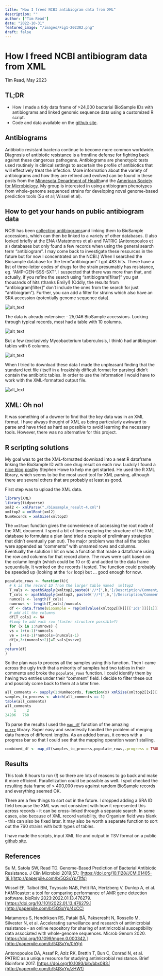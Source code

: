 ```yaml
---
title: "How I freed NCBI antibiogram data from XML" 
description: ""
author: ["Tim Read"]
date: "2022-10-31"
featured_image: "/images/Fig1-202302.png"
draft: false
---
```


# How I freed NCBI antibiogram data from XML

Tim Read, May 2023

## TL;DR

* How I made a tidy data frame of >24,000 bacterial BioSample IDs with antibiograms and linked genomic sequence data using a customized R script.
* Code and data available on the [github site](https://github.com/Read-Lab-Confederation/antibiograms/blob/main/README.md).

## Antibiograms

Antibiotic resistant bacteria continue to become more common worldwide.  Diagnosis of antibiotic resistance is a frontline defense for fighting back against these dangerous pathogens.  Antibiograms are phenotypic tests used routinely in clinical settings to ascertain the profile of antibiotics that will effectively treat the infection.  More information about the variety of antibiograms and how they are refined and evolved can be found in these posts from the [Minnesota Department of Health](https://www.health.state.mn.us/diseases/antibioticresistance/abx/antibiograms.pdf)and the [American Society for Microbiology](https://asm.org/Articles/2022/February/Updating-Breakpoints-in-Antimicrobial-Susceptibili).  My group is interested in using antibiogram phenotypes from whole-genome sequenced strains for developing novel genome-based prediction tools (Su et al; Wissel et al).


## How to get your hands on public antibiogram data 

NCBI has been [collecting antibiograms](https://www.ncbi.nlm.nih.gov/biosample/docs/antibiogram/)and linking them to BioSample accessions, which can then be linked to a variety of other databases.  (I also looked briefly at the ENA (Matatmoros et al) and PATRIC (Antonopoulos et al) databases but only found a few records when using the general search term “antibiogram”. I may come back to investigate  these resources in the future but for now I concentrated on the NCBI.)  When I searched the Biosample database for the term”antibiogram” I got 483 hits.  These have a list of three-letter codes of drugs for the strain presumably has resistance, eg. “AMP-GEN-SSS-SXT”.  I suspected that there was more than that, and actually, if you refine the search using “antibiogram[filter]” you get thousands of hits (thanks Emily!) (Oddly, the results from “antibiogram[filter]” don’t include the ones from the search for just “antibiogram”).  Further, you can add a filter for strains which also have an SRA accession (potentially genome sequence data).  

![alt_text](images/image1.png "image_tooltip")

The data is already extensive: - 25,046 BioSample accessions.  Looking through typical records, most had a table with 10 columns.

![alt_text](images/image2.png "image_tooltip")

But a few (exclusively Mycobacterium tuberculosis, I think) had antibiogram tables with 6 columns.

![alt_text](images/image3.png "image_tooltip")

When I tried to download these data I made the unpleasant finding that the standard text file (itself in a freakishly difficult format for parsing) didn’t contain the antibiotic tables.  In order to use the information I would have to work with the XML-formatted output file.

![alt_text](images/image4.png "image_tooltip")

## XML: Oh no!

It was something of a downer to find that the key data was in an XML format. I have always thought of XML as being particularly awkward to parse and have tried as hard as possible to avoid learning the necessary tools.  However, there was no alternative for this project.

## R scripting solutions

My goal was to get the XML-formatted download into a neat R dataframe linking the BioSample ID with one drug result on each row. Luckily I found a [nice blog post](https://rstudio-pubs-static.s3.amazonaws.com/499292_d6edbb19b08f456097333fbf9443f9b7.html)by Stephen Howe  to help me get started.  He used the R XML library, which seems to be the most used tool for XML parsing, although there are several others that are probably at least as good.

First step was to upload the XML data.

```R
library(XML)
library(tidyverse)
xml2 <- xmlParse("./biosample_result-4.xml")
xmltop2 = xmlRoot(xml2)
NumRecords = xmlSize(xmltop2)
```

The `xmlRoot` function gives the convenience of accessing the root node of the XML document.  I spent a bit of time exploring the structure of the XML database to formulate a plan (and tried a couple of preliminary strategies that didn’t eventually pan out). The major problem was that all the tables were appended as “comments” with unnamed rows and columns.  Eventually the solution I hit on was a function that made a dataframe using the row and columns for that record alone. The rows were split based on the column length (which could be 10 or 6) and added to the data frame sequentially.  It worked on the records I tested.  The function could probably be speeded up (looking at the `for` loop) but … good enough for now.

```R
populate_rows <- function(k){
  # k is the record ID from the larger table named  xmltop2
  T_vals <- xpathSApply(xmltop2,paste0('//*[',k,']/Description/Comment/Table/Body/Row/Cell'),xmlValue)
  T_cols <- xpathSApply(xmltop2, paste0('//*[',k,']/Description/Comment/Table/Header/Cell'), xmlValue)
  numcols <- length(T_cols)
  numrows <- length(T_vals)/numcols
  df <- data.frame(BioSample = rep(xmlValue(xmltop2[[k]][['Ids']][[1]]),numrows),Organism = rep(xmlValue(xmltop2[[k]][['Description']][['Organism']]),numrows))   
  # add all the columns
  df[T_cols] <- NA
  #loop to add each row (faster structure possible?)
  for (x in 1:numrows) {
  vs = 1+(x-1)*numcols
  ve = 1+(x-1)*numcols+(numcols-1)
  df[x,3:(numcols+2)]=T_vals[vs:ve]
  }
return(df)
}
```

So the plan was to process all the samples using this function.  Then  I came across the ugly truth that a minority of samples had two tables in their comments and broke the `populate_rows` function. I could identify them by having two entries under their “comment” field.  I decide to filter these out and possibly come back to them at a later time.


```R
all_comments <- sapply(1:NumRecords, function(x) xmlSize(xmltop2[[x]][['Description']][['Comment']]))
samples_to_process <- which(all_comments == 1)
table(all_comments)
all_comments
    1     2 
24286   760
```


To parse the results I used the <code>[map_df](https://purrr.tidyverse.org)</code> function of the amazing<code><span style="text-decoration:underline;"> purrr</span></code> library.  Super easy and seamlessly handled the problem of merging data frames of different lengths.  As an added bonus, it comes with a progress bar so that I could see that the mapping operation wasn’t stalling.

```R
combined_df <- map_df(samples_to_process,populate_rows,.progress = TRUE)
```

## Results

This took 8 hours to run (!) so there are lots of reasons to go back and make it more efficient.  Parallelization could be possible as well.  I spot checked the resulting data frame of > 400,000 rows against random BioSample records and everything seemed OK.

There are a few things to sort out in the future.  I dropped adding a SRA ID field because the XML was not consistent with how it represented this across records - it can be cross-linked through a separate search.  In some cases, also because of XML record variability, the Organism field was blank - this can also be fixed later.  It may also be worth a separate function to sort out the 760 strains with both types of tables.

I have made the scripts, input XML file and output in TSV format on a public [github site](https://github.com/Read-Lab-Confederation/antibiograms/blob/main/README.md).

## References

Su M, Satola SW, Read TD. Genome-Based Prediction of Bacterial Antibiotic Resistance. J Clin Microbiol 2019;57.: [https://doi.org/10.1128/JCM.01405-18.](http://paperpile.com/b/5QSxYp/Ttfs)

Wissel EF, Talbot BM, Toyosato NAB, Petit RA, Hertzberg V, Dunlop A, et al. hAMRoaster: a tool for comparing performance of AMR gene detection software. bioRxiv 2023:2022.01.13.476279. [https://doi.org/10.1101/2022.01.13.476279.](http://paperpile.com/b/5QSxYp/4cCC)

Matamoros S, Hendriksen RS, Pataki BÁ, Pakseresht N, Rossello M, Silvester N, et al. Accelerating surveillance and research of antimicrobial resistance - an online repository for sharing of antimicrobial susceptibility data associated with whole-genome sequences. Microb Genom 2020. [https://doi.org/10.1099/mgen.0.000342.](http://paperpile.com/b/5QSxYp/0hYg)

Antonopoulos DA, Assaf R, Aziz RK, Brettin T, Bun C, Conrad N, et al. PATRIC as a unique resource for studying antimicrobial resistance. Brief Bioinform 2017. [https://doi.org/10.1093/bib/bbx083.](http://paperpile.com/b/5QSxYp/zHW1)
